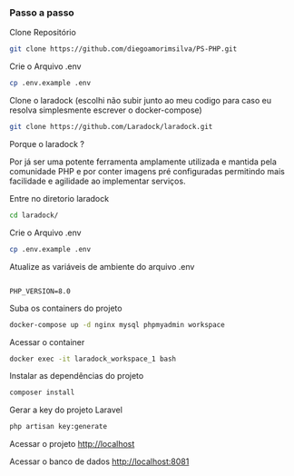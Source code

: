 
### Passo a passo
Clone Repositório
```sh
git clone https://github.com/diegoamorimsilva/PS-PHP.git
```
Crie o Arquivo .env
```sh
cp .env.example .env
```
Clone o laradock (escolhi não subir junto ao meu codigo para caso eu resolva simplesmente escrever o docker-compose)

```sh
git clone https://github.com/Laradock/laradock.git
```
Porque o laradock ?

Por já ser uma potente ferramenta amplamente utilizada e mantida pela comunidade PHP e por conter imagens pré configuradas permitindo mais facilidade e agilidade ao implementar serviços.

Entre no diretorio laradock
```sh 
cd laradock/
```
Crie o Arquivo .env
```sh
cp .env.example .env
```
Atualize as variáveis de ambiente do arquivo .env
```dosini

PHP_VERSION=8.0

```

Suba os containers do projeto
```sh
docker-compose up -d nginx mysql phpmyadmin workspace
```


Acessar o container
```sh
docker exec -it laradock_workspace_1 bash
```


Instalar as dependências do projeto
```sh
composer install
```


Gerar a key do projeto Laravel
```sh
php artisan key:generate
```


Acessar o projeto
[http://localhost](http://localhost)

Acessar o banco de dados
[http://localhost:8081](http://localhost:8081)
